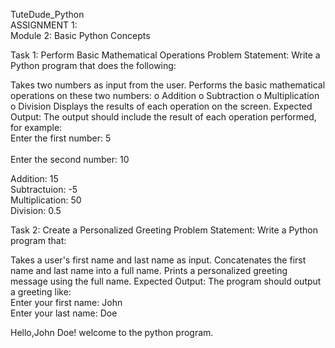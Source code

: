 TuteDude_Python  
ASSIGNMENT 1:  
Module 2: Basic Python Concepts  

Task 1: Perform Basic Mathematical Operations Problem Statement: Write a Python program that does the following:  

Takes two numbers as input from the user.
Performs the basic mathematical operations on these two numbers: o Addition o Subtraction o Multiplication o Division
Displays the results of each operation on the screen. Expected Output: The output should include the result of each operation performed,   
for example:  
Enter the first number: 5  
<br>Enter the second number: 10  


Addition:  15  
Subtractuion:  -5  
Multiplication:  50  
Division:  0.5  



Task 2: Create a Personalized Greeting Problem Statement: Write a Python program that:

Takes a user's first name and last name as input.
Concatenates the first name and last name into a full name.
Prints a personalized greeting message using the full name. Expected Output: The program should output a greeting like:  
Enter your first name: John  
Enter your last name: Doe  


Hello,John Doe! welcome to the python program.  
